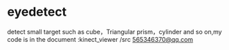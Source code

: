 # eyedetect
detect small target such as cube，Triangular prism，cylinder and so on,my code is in the document :kinect_viewer /src
565346370@qq.com
